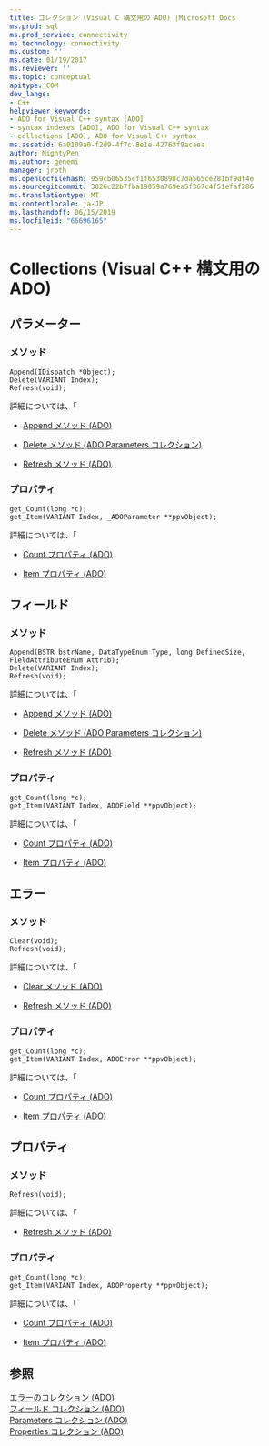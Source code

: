 ```yaml
---
title: コレクション (Visual C 構文用の ADO) |Microsoft Docs
ms.prod: sql
ms.prod_service: connectivity
ms.technology: connectivity
ms.custom: ''
ms.date: 01/19/2017
ms.reviewer: ''
ms.topic: conceptual
apitype: COM
dev_langs:
- C++
helpviewer_keywords:
- ADO for Visual C++ syntax [ADO]
- syntax indexes [ADO], ADO for Visual C++ syntax
- collections [ADO], ADO for Visual C++ syntax
ms.assetid: 6a0109a0-f2d9-4f7c-8e1e-42763f9acaea
author: MightyPen
ms.author: genemi
manager: jroth
ms.openlocfilehash: 959cb06535cf1f6530898c7da565ce281bf9df4e
ms.sourcegitcommit: 3026c22b7fba19059a769ea5f367c4f51efaf286
ms.translationtype: MT
ms.contentlocale: ja-JP
ms.lasthandoff: 06/15/2019
ms.locfileid: "66696165"
---
```

# <a name="collections-ado-for-visual-c-syntax"></a>Collections (Visual C++ 構文用の ADO)
## <a name="parameters"></a>パラメーター  
  
### <a name="methods"></a>メソッド  
  
```  
Append(IDispatch *Object);  
Delete(VARIANT Index);  
Refresh(void);  
```  
  
 詳細については、「  
  
-   [Append メソッド (ADO)](../../../ado/reference/ado-api/append-method-ado.md)  
  
-   [Delete メソッド (ADO Parameters コレクション)](../../../ado/reference/ado-api/delete-method-ado-parameters-collection.md)  
  
-   [Refresh メソッド (ADO)](../../../ado/reference/ado-api/refresh-method-ado.md)  
  
### <a name="properties"></a>プロパティ  
  
```  
get_Count(long *c);  
get_Item(VARIANT Index, _ADOParameter **ppvObject);  
```  
  
 詳細については、「  
  
-   [Count プロパティ (ADO)](../../../ado/reference/ado-api/count-property-ado.md)  
  
-   [Item プロパティ (ADO)](../../../ado/reference/ado-api/item-property-ado.md)  
  
## <a name="fields"></a>フィールド  
  
### <a name="methods"></a>メソッド  
  
```  
Append(BSTR bstrName, DataTypeEnum Type, long DefinedSize, FieldAttributeEnum Attrib);  
Delete(VARIANT Index);  
Refresh(void);  
```  
  
 詳細については、「  
  
-   [Append メソッド (ADO)](../../../ado/reference/ado-api/append-method-ado.md)  
  
-   [Delete メソッド (ADO Parameters コレクション)](../../../ado/reference/ado-api/delete-method-ado-parameters-collection.md)  
  
-   [Refresh メソッド (ADO)](../../../ado/reference/ado-api/refresh-method-ado.md)  
  
### <a name="properties"></a>プロパティ  
  
```  
get_Count(long *c);  
get_Item(VARIANT Index, ADOField **ppvObject);  
```  
  
 詳細については、「  
  
-   [Count プロパティ (ADO)](../../../ado/reference/ado-api/count-property-ado.md)  
  
-   [Item プロパティ (ADO)](../../../ado/reference/ado-api/item-property-ado.md)  
  
## <a name="errors"></a>エラー  
  
### <a name="methods"></a>メソッド  
  
```  
Clear(void);  
Refresh(void);  
```  
  
 詳細については、「  
  
-   [Clear メソッド (ADO)](../../../ado/reference/ado-api/clear-method-ado.md)  
  
-   [Refresh メソッド (ADO)](../../../ado/reference/ado-api/refresh-method-ado.md)  
  
### <a name="properties"></a>プロパティ  
  
```  
get_Count(long *c);  
get_Item(VARIANT Index, ADOError **ppvObject);  
```  
  
 詳細については、「  
  
-   [Count プロパティ (ADO)](../../../ado/reference/ado-api/count-property-ado.md)  
  
-   [Item プロパティ (ADO)](../../../ado/reference/ado-api/item-property-ado.md)  
  
## <a name="properties"></a>プロパティ  
  
### <a name="methods"></a>メソッド  
  
```  
Refresh(void);  
```  
  
 詳細については、「  
  
-   [Refresh メソッド (ADO)](../../../ado/reference/ado-api/refresh-method-ado.md)  
  
### <a name="properties"></a>プロパティ  
  
```  
get_Count(long *c);  
get_Item(VARIANT Index, ADOProperty **ppvObject);  
```  
  
 詳細については、「  
  
-   [Count プロパティ (ADO)](../../../ado/reference/ado-api/count-property-ado.md)  
  
-   [Item プロパティ (ADO)](../../../ado/reference/ado-api/item-property-ado.md)  
  
## <a name="see-also"></a>参照  
 [エラーのコレクション (ADO)](../../../ado/reference/ado-api/errors-collection-ado.md)   
 [フィールド コレクション (ADO)](../../../ado/reference/ado-api/fields-collection-ado.md)   
 [Parameters コレクション (ADO)](../../../ado/reference/ado-api/parameters-collection-ado.md)   
 [Properties コレクション (ADO)](../../../ado/reference/ado-api/properties-collection-ado.md)
